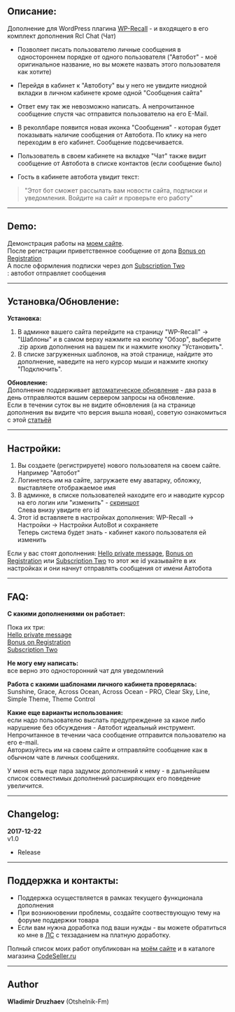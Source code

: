 ## Описание:  

Дополнение для WordPress плагина [WP-Recall](https://wordpress.org/plugins/wp-recall/) - и входящего в его комплект дополнения Rcl Chat (Чат)  
- Позволяет писать пользователю личные сообщения в одностороннем порядке от одного пользователя ("Автобот" - моё оригинальное название, но вы можете назвать этого пользователя как хотите)  
- Перейдя в кабинет к "Автоботу" вы у него не увидите ниодной вкладки в личном кабинете кроме одной "Сообщения сайта"  
- Ответ ему так же невозможно написать. А непрочитанное сообщение спустя час отправится пользователю на его E-Mail.  

- В реколлбаре появится новая иконка "Сообщения" - которая будет показывать наличие сообщения от Автобота. По клику на него переходим в его кабинет. Сообщение подсвечивается.  
- Пользователь в своем кабинете на вкладке "Чат" также видит сообщение от Автобота в списке контактов (если сообщение было)  

- Гость в кабинете автобота увидит текст:  
> "Этот бот сможет рассылать вам новости сайта, подписки и уведомления. Войдите на сайт и проверьте его работу"

------------------------------


## Demo:  

Демонстрация работы на [моем сайте](https://otshelnik-fm.ru/author/autobot/).  
После регистрации приветственное сообщение от допа [Bonus on Registration](https://codeseller.ru/products/bonus-on-registration-bonus-za-registraciyu-i-lichnoe-soobshhenie/)  
А после оформления подписки через доп [Subscription Two](https://codeseller.ru/products/subscription-two/)  
: автобот отправляет сообщения  

------------------------------

## Установка/Обновление:  

**Установка:**  

1. В админке вашего сайта перейдите на страницу "WP-Recall" -> "Шаблоны" и в самом верху нажмите на кнопку "Обзор", выберите .zip архив дополнения на вашем пк и нажмите кнопку "Установить".  
2. В списке загруженных шаблонов, на этой странице, найдите это дополнение, наведите на него курсор мыши и нажмите кнопку "Подключить".  


**Обновление:**  
Дополнение поддерживает [автоматическое обновление](https://codeseller.ru/avtomaticheskie-obnovleniya-dopolnenij-plagina-wp-recall/) - два раза в день отправляются вашим сервером запросы на обновление.  
Если в течении суток вы не видите обновления (а на странице дополнения вы видите что версия вышла новая), советую ознакомиться с этой [статьёй](https://codeseller.ru/post-group/rabota-wordpress-krona-cron-prinuditelnoe-vypolnenie-kron-zadach-dlya-wp-recall/)  

------------------------------

## Настройки:  
1. Вы создаете (регистрируете) нового пользователя на своем сайте. Например "Автобот"  
2. Логинетесь им на сайте, загружаете ему аватарку, обложку, выставляете отображаемое имя  
3. В админке, в списке пользователей находите его и наводите курсор на его логин или "изменить" - [скриншот](https://yadi.sk/i/6lWNkCrO3QXyuw)  
Слева внизу увидите его id  
4. Этот id вставляете в настройках дополнения: WP-Recall -> Настройки -> Настройки AutoBot и сохраняете  
Теперь система будет знать - кабинет какого пользователя ей изменить  

Если у вас стоят дополнения: [Hello private message](https://codeseller.ru/?p=8341),  [Bonus on Registration](https://codeseller.ru/?p=8350) или [Subscription Two](https://codeseller.ru/?p=16774) то этот же id указывайте в их настройках и они начнут отправлять сообщения от имени Автобота  

------------------------------

## FAQ:  
**С какими дополнениями он работает:**  

Пока их три:  
[Hello private message](https://codeseller.ru/?p=8341)  
[Bonus on Registration](https://codeseller.ru/?p=8350)  
[Subscription Two](https://codeseller.ru/?p=16774)  


**Не могу ему написать:**  
все верно это односторонний чат для уведомлений  


**Работа с какими шаблонами личного кабинета проверялась:**  
Sunshine, Grace, Across Ocean, Across Ocean - PRO, Clear Sky, Line, Simple Theme, Theme Control  


**Какие еще варианты использования:**  
если надо пользователю выслать предупреждение за какое либо нарушение без обсуждения - Автобот идеальный инструмент. Непрочитанное в течении часа сообщение отправится пользователю на его e-mail.  
Авторизуйтесь им на своем сайте и отправляйте сообщение как в обычном чате в личных сообщениях.  

У меня есть еще пара задумок дополнений к нему - в дальнейшем список совместимых дополнений расширяющих его поведение увеличится.  

------------------------------

## Changelog:  
**2017-12-22**  
v1.0  
- Release  


------------------------------


## Поддержка и контакты:  

* Поддержка осуществляется в рамках текущего функционала дополнения  
* При возникновении проблемы, создайте соотвествующую тему на форуме поддержки товара  
* Если вам нужна доработка под ваши нужды - вы можете обратиться ко мне в [ЛС](https://codeseller.ru/author/otshelnik-fm/?tab=chat) с техзаданием на платную доработку.  

Полный список моих работ опубликован на [моём сайте](https://otshelnik-fm.ru/all-my-addons-for-wp-recall/) и в каталоге магазина [CodeSeller.ru](https://codeseller.ru/author/otshelnik-fm/?tab=publics&subtab=type-products)  

------------------------------

## Author  

**Wladimir Druzhaev** (Otshelnik-Fm)  


